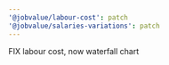 ```yaml
---
'@jobvalue/labour-cost': patch
'@jobvalue/salaries-variations': patch
---
```


FIX labour cost, now waterfall chart
